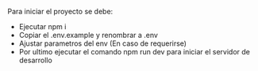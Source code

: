 Para iniciar el proyecto se debe:

* Ejecutar npm i
* Copiar el .env.example y renombrar a .env
* Ajustar parametros del env (En caso de requerirse)
* Por ultimo ejecutar el comando npm run dev para iniciar el servidor de desarrollo